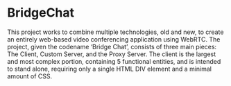 BridgeChat
==========

This project works to combine multiple technologies, old and new, to create an entirely web-based video conferencing application using WebRTC. The project, given the codename ‘Bridge Chat’, consists of three main pieces: The Client, Custom Server, and the Proxy Server. The client is the largest and most complex portion, containing 5 functional entities, and is intended to stand alone, requiring only a single HTML DIV element and a minimal amount of CSS.